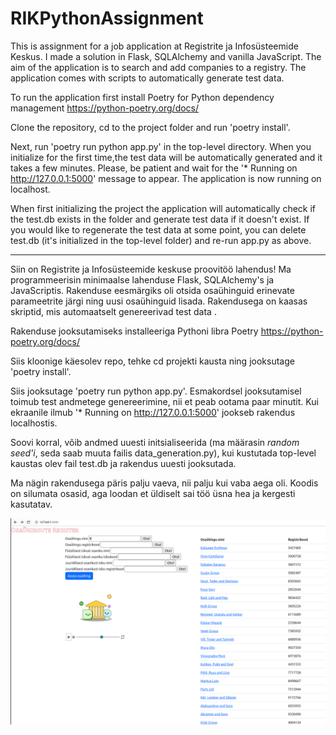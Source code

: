 # RIKPythonAssignment

This is assignment for a job application at Registrite ja Infosüsteemide Keskus. I made a solution in Flask, SQLAlchemy and vanilla JavaScript. The aim of the application is to search and add companies to a registry. The application comes with scripts to automatically generate test data. 

To run the application first install Poetry for Python dependency management https://python-poetry.org/docs/

Clone the repository, cd to the project folder and run 'poetry install'.

Next, run 'poetry run python app.py' in the top-level directory. When you initialize for the first time,the test data will be automatically generated and it takes a few minutes. Please, be patient and wait for the '* Running on http://127.0.0.1:5000' message to appear. The application is now running on localhost. 

When first initializing the project the application will automatically check if the test.db exists in the folder and generate test data if it doesn't exist. If you would like to regenerate the test data at some point, you can delete test.db (it's initialized in the top-level folder) and re-run app.py as above. 

***


Siin on Registrite ja Infosüsteemide keskuse proovitöö lahendus! Ma programmeerisin minimaalse lahenduse Flask, SQLAlchemy's ja JavaScriptis. Rakenduse eesmärgiks oli otsida osaühinguid erinevate parameetrite järgi ning uusi osaühinguid lisada. Rakendusega on kaasas skriptid, mis automaatselt genereerivad test data .

Rakenduse jooksutamiseks installeeriga Pythoni libra Poetry  https://python-poetry.org/docs/

Siis kloonige käesolev repo, tehke cd projekti kausta ning jooksutage 'poetry install'. 

Siis jooksutage 'poetry run python app.py'. Esmakordsel jooksutamisel toimub test andmetege genereerimine, nii et peab ootama paar minutit. Kui ekraanile ilmub '* Running on http://127.0.0.1:5000' jookseb rakendus localhostis. 

Soovi korral, võib andmed uuesti initsialiseerida (ma määrasin *random seed'i*, seda saab muuta failis data_generation.py), kui kustutada top-level kaustas olev fail test.db ja rakendus uuesti jooksutada. 

Ma nägin rakendusega päris palju vaeva, nii palju kui vaba aega oli. Koodis on silumata osasid, aga loodan et üldiselt sai töö üsna hea ja kergesti kasutatav.  

![alt text](https://github.com/mariakesa/RIKPythonAssignment/blob/main/doc_images/Screenshot%20from%202023-03-10%2002-37-18.png)
